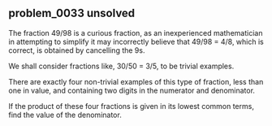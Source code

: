 ## problem_0033 unsolved
The fraction 49/98 is a curious fraction, as an inexperienced mathematician in
attempting to simplify it may incorrectly believe that 49/98 = 4/8, which is
correct, is obtained by cancelling the 9s.

We shall consider fractions like, 30/50 = 3/5, to be trivial examples.

There are exactly four non-trivial examples of this type of fraction, less
than one in value, and containing two digits in the numerator and denominator.

If the product of these four fractions is given in its lowest common terms,
find the value of the denominator.

